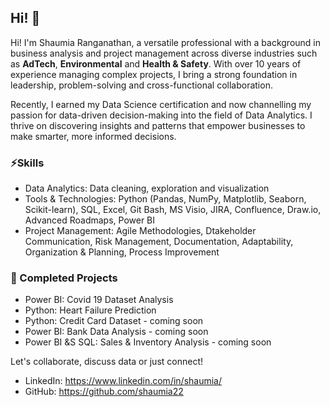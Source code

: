 ## Hi! 👋

Hi! I'm Shaumia Ranganathan, a versatile professional with a background in business analysis and project management across diverse industries such as **AdTech**, **Environmental** and **Health & Safety**. With over 10 years of experience managing complex projects, I bring a strong foundation in leadership, problem-solving and cross-functional collaboration.

Recently, I earned my Data Science certification and now channelling my passion for data-driven decision-making into the field of Data Analytics. I thrive on discovering insights and patterns that empower businesses to make smarter, more informed decisions.

### ⚡Skills 
* Data Analytics: Data cleaning, exploration and visualization
* Tools & Technologies: Python (Pandas, NumPy, Matplotlib, Seaborn, Scikit-learn), SQL, Excel, Git Bash, MS Visio, JIRA, Confluence, Draw.io, Advanced Roadmaps, Power BI
* Project Management: Agile Methodologies, Dtakeholder Communication, Risk Management, Documentation, Adaptability, Organization & Planning, Process Improvement

### 🔭 Completed Projects 
* Power BI: Covid 19 Dataset Analysis
* Python: Heart Failure Prediction
* Python: Credit Card Dataset - coming soon
* Power BI: Bank Data Analysis - coming soon
* Power BI &S SQL: Sales & Inventory Analysis - coming soon

Let's collaborate, discuss data or just connect!
* LinkedIn: https://www.linkedin.com/in/shaumia/
* GitHub: https://github.com/shaumia22

<!--
**shaumia22/shaumia22** is a ✨ _special_ ✨ repository because its `README.md` (this file) appears on your GitHub profile.

Here are some ideas to get you started:

- 🔭 I’m currently working on ...
- 🌱 I’m currently learning ...
- 👯 I’m looking to collaborate on ...
- 🤔 I’m looking for help with ...
- 💬 Ask me about ...
- 📫 How to reach me: ...
- 😄 Pronouns: ...
- ⚡ Fun fact: ...
-->
